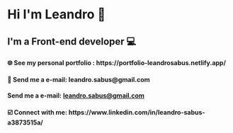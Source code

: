 <h1>Hi I'm Leandro 👋</h1>
<h2>I'm a Front-end developer 💻</h2>

<h4>🌐 See my personal portfolio : https://portfolio-leandrosabus.netlify.app/  </h4>
<h4>📩 Send me a e-mail: leandro.sabus@gmail.com  </h4>
<h4>
  Send me a e-mail:
  <a href="leandro.sabus@gmail.com">leandro.sabus@gmail.com</a>
</h4>
<h4>☑️ Connect with me: https://www.linkedin.com/in/leandro-sabus-a3873515a/  </h4>



